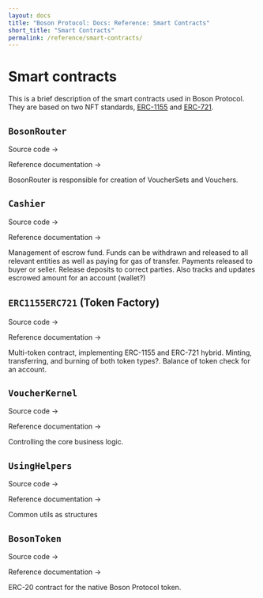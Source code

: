 ```yaml
---
layout: docs
title: "Boson Protocol: Docs: Reference: Smart Contracts"
short_title: "Smart Contracts"
permalink: /reference/smart-contracts/
---
```

# Smart contracts

This is a brief description of the smart contracts used in Boson Protocol. 
They are based on two NFT standards, 
[ERC-1155](https://eips.ethereum.org/EIPS/eip-1155) and
[ERC-721](https://eips.ethereum.org/EIPS/eip-721).

## `BosonRouter`

Source code →

Reference documentation →

BosonRouter is responsible for creation of VoucherSets and Vouchers. 

## `Cashier`

Source code →

Reference documentation →

Management of escrow fund. Funds can be withdrawn and released to all relevant 
entities as well as paying for gas of transfer. Payments released to buyer or 
seller. Release deposits to correct parties. Also tracks and updates escrowed 
amount for an account (wallet?)

## `ERC1155ERC721` (Token Factory)

Source code →

Reference documentation →

Multi-token contract, implementing ERC-1155 and ERC-721 hybrid. Minting, 
transferring, and burning of both token types?. Balance of token check for an 
account. 

## `VoucherKernel`

Source code →

Reference documentation →

Controlling the core business logic. 

## `UsingHelpers`

Source code →

Reference documentation →

Common utils as structures

## `BosonToken`

Source code →

Reference documentation →

ERC-20 contract for the native Boson Protocol token.
